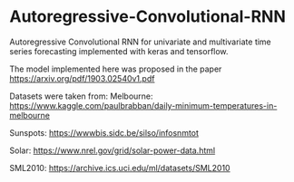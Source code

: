 # Autoregressive-Convolutional-RNN
Autoregressive Convolutional RNN for univariate and multivariate time series forecasting implemented with keras and tensorflow.

The model implemented here was proposed in the paper https://arxiv.org/pdf/1903.02540v1.pdf

Datasets were taken from:
Melbourne: https://www.kaggle.com/paulbrabban/daily-minimum-temperatures-in-melbourne

Sunspots: https://wwwbis.sidc.be/silso/infosnmtot

Solar: https://www.nrel.gov/grid/solar-power-data.html

SML2010: https://archive.ics.uci.edu/ml/datasets/SML2010
